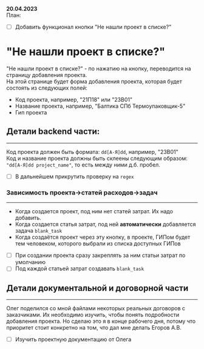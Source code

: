 **20.04.2023**  
План:  
- [ ] Добавить функционал кнопки "Не нашли проект в списке?"   

# "Не нашли проект в списке?"   
  "Не нашли проект в списке?" - по нажатию на кнопку, переводится на страницу добавления проекта.  
  На этой странице будет форма добавления проекта, которая будет состоять из следующих полей:  
- Код проекта, например, "21П18" или "23В01"  
- Название проекта, например, "Балтика СПб Термоупаковщик-5"
- Гип проекта
## Детали backend части:
--- 
Код проекта должен быть формата: `dd[А-Я]dd`, например, "23В01"  
Код и название проекта должны быть склеены следующим образом:  
`"dd[А-Я]dd project_name"`, то есть между ними д.б. пробел.  
- [ ] В дальнейшем прикрутить проверку на `regex`
### Зависимость проекта->статей расходов->задач
---
- Когда создается проект, под ним нет статей затрат. Их надо добавить. 
- Когда создается статья затрат, под ней **автоматически** добавляется задача `blank_task`  
- Когда создаётся проект через эту кнопку, в проекте, ГИПом будет тем человеком, которого выбрали из списка доступных ГИПов
- [ ] При создании проекта сразу закреплять за ним статьи затрат по умолчанию
- [ ] Под каждой статьей затрат создавать `blank_task`

## Детали документальной и договорной части
---
Олег поделился со мной файлами некоторых реальных договоров с заказчиками. Их необходимо изучить, чтобы понять подробности добавления проекта. Но сделаю это я в конце рабочего дня, потому что приоритет стоит конкретно на том, что дал мне делать Егоров А.В.
- [ ] Изучить проектную документацию от Олега